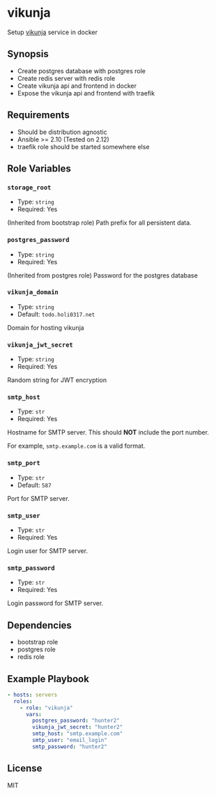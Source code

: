 # vikunja

Setup [vikunja] service in docker

[vikunja]: https://vikunja.io/

## Synopsis

- Create postgres database with postgres role
- Create redis server with redis role
- Create vikunja api and frontend in docker
- Expose the vikunja api and frontend with traefik

## Requirements

- Should be distribution agnostic
- Ansible >= 2.10 (Tested on 2.12)
- traefik role should be started somewhere else

## Role Variables

### `storage_root`

- Type: `string`
- Required: Yes

(Inherited from bootstrap role) Path prefix for all persistent data.

### `postgres_password`

- Type: `string`
- Required: Yes

(Inherited from postgres role) Password for the postgres database

### `vikunja_domain`

- Type: `string`
- Default: `todo.holi0317.net`

Domain for hosting vikunja

### `vikunja_jwt_secret`

- Type: `string`
- Required: Yes

Random string for JWT encryption

### `smtp_host`

- Type: `str`
- Required: Yes

Hostname for SMTP server. This should **NOT** include the port number.

For example, `smtp.example.com` is a valid format.

### `smtp_port`

- Type: `str`
- Default: `587`

Port for SMTP server.

### `smtp_user`

- Type: `str`
- Required: Yes

Login user for SMTP server.

### `smtp_password`

- Type: `str`
- Required: Yes

Login password for SMTP server.

## Dependencies

- bootstrap role
- postgres role
- redis role

## Example Playbook

```yaml
- hosts: servers
  roles:
    - role: "vikunja"
      vars:
        postgres_password: "hunter2"
        vikunja_jwt_secret: "hunter2"
        smtp_host: "smtp.example.com"
        smtp_user: "email_login"
        smtp_password: "hunter2"
```

## License

MIT
